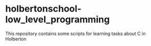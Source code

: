 # holbertonschool-low_level_programming
This repository contains some scripts for learning tasks about C in Holberton

